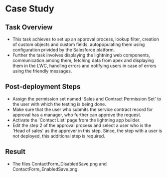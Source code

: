 # Case Study

## Task Overview

- This task achieves to set up an approval process, lookup filter, creation of custom objects and custom fields, autopopulating them using configuration privided by the Salesforce platform.
- Further the task involves displaying the lightning web components, communication among them, fetching data from apex and displaying them in the LWC, handling errors and notifying users in case of errors using the friendly messages.

## Post-deployment Steps

- Assign the permission set named 'Sales and Contract Permission Set' to the user with which the testing is being done.
- Make sure that the user who submits the service contract record for approval has a manager, who further can approve the request.
- Activate the 'Contact List' page from the lightning app builder.
- Edit the step 2 of the approval process and select a user who is the 'Head of sales' as the approver in this step. Since, the step with a user is not deployed, this additional step is required.

## Result

- The files ContactForm_DisabledSave.png and ContactForm_EnabledSave.png.
